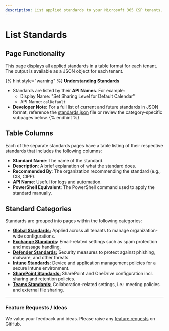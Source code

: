 ```yaml
---
description: List applied standards to your Microsoft 365 CSP tenants.
---
```


# List Standards

## **Page Functionality**

This page displays all applied standards in a table format for each tenant. The output is available as a JSON object for each tenant.

{% hint style="warning" %}
**Understanding Standards**

* Standards are listed by their **API Names**. For example:
  * Display Name: "Set Sharing Level for Default Calendar"
  * API Name: `calDefault`
* **Developer Note:** For a full list of current and future standards in JSON format, reference the [standards.json](https://github.com/KelvinTegelaar/CIPP/blob/main/src/data/standards.json) file or review the category-specific subpages below.
{% endhint %}

## **Table Columns**

Each of the separate standards pages have a table listing of their respective standards that includes the following columns:

* **Standard Name**: The name of the standard.
* **Description**: A brief explanation of what the standard does.
* **Recommended By**: The organization recommending the standard (e.g., CIS, CIPP).
* **API Name**: Useful for logs and automation.
* **PowerShell Equivalent**: The PowerShell command used to apply the standard manually.

## **Standard Categories**

Standards are grouped into pages within the following categories:

* [**Global Standards:**](global-standards.md) Applied across all tenants to manage organization-wide configurations.
* [**Exchange Standards**](exchange-standards.md)**:** Email-related settings such as spam protection and message handling.
* [**Defender Standards:**](defender-standards.md) Security measures to protect against phishing, malware, and other threats.
* [**Intune Standards:**](intune-standards.md) Device and application management policies for a secure Intune environment.
* [**SharePoint Standards:**](sharepoint-standards.md) SharePoint and OneDrive configuration incl. sharing and retention policies.
* [**Teams Standards:**](teams-standards.md) Collaboration-related settings, i.e.: meeting policies and external file sharing.

***

### Feature Requests / Ideas

We value your feedback and ideas. Please raise any [feature requests](https://github.com/KelvinTegelaar/CIPP/issues/new?assignees=\&labels=enhancement%2Cno-priority\&projects=\&template=feature.yml\&title=%5BFeature+Request%5D%3A+) on GitHub.
